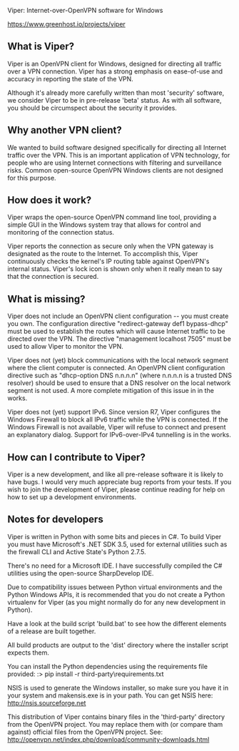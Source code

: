 Viper: Internet-over-OpenVPN software for Windows

https://www.greenhost.io/projects/viper


## What is Viper?
Viper is an OpenVPN client for Windows, designed for directing all traffic over a VPN connection. Viper has a strong emphasis on ease-of-use and accuracy in reporting the state of the VPN.

Although it's already more carefully written than most 'security' software, we consider Viper to be in pre-release 'beta' status. As with all software, you should be circumspect about the security it provides.


## Why another VPN client?
We wanted to build software designed specifically for directing all Internet traffic over the VPN. This is an important application of VPN technology, for people who are using Internet connections with filtering and surveillance risks. Common open-source OpenVPN Windows clients are not designed for this purpose.


## How does it work?
Viper wraps the open-source OpenVPN command line tool, providing a simple GUI in the Windows system tray that allows for control and monitoring of the connection status.

Viper reports the connection as secure only when the VPN gateway is designated as the route to the Internet. To accomplish this, Viper continuously checks the kernel's IP routing table against OpenVPN's internal status. Viper's lock icon is shown only when it really mean to say that the connection is secured.


## What is missing?
Viper does not include an OpenVPN client configuration -- you must create you own. The configuration directive "redirect-gateway def1 bypass-dhcp" must be used to establish the routes which will cause Internet traffic to be directed over the VPN. The directive "management localhost 7505" must be used to allow Viper to monitor the VPN.

Viper does not (yet) block communications with the local network segment where the client computer is connected. An OpenVPN client configuration directive such as "dhcp-option DNS n.n.n.n" (where n.n.n.n is a trusted DNS resolver) should be used to ensure that a DNS resolver on the local network segment is not used. A more complete mitigation of this issue in in the works.

Viper does not (yet) support IPv6. Since version R7, Viper configures the Windows Firewall to block all IPv6 traffic while the VPN is connected. If the Windows Firewall is not available, Viper will refuse to connect and present an explanatory dialog. Support for IPv6-over-IPv4 tunnelling is in the works.


## How can I contribute to Viper?
Viper is a new development, and like all pre-release software it is likely to have bugs. I would very much appreciate bug reports from your tests. If you wish to join the development of Viper, please continue reading for help on how to set up a development environments.


## Notes for developers
Viper is written in Python with some bits and pieces in C#. To build Viper you must have Microsoft's .NET SDK 3.5, used for external utilities such as the firewall CLI and Active State's Python 2.7.5.

There's no need for a Microsoft IDE. I have successfully compiled the C# utilities using the open-source SharpDevelop IDE.

Due to compatibility issues between Python virtual environments and the Python Windows APIs, it is recommended that you do not create a Python virtualenv for Viper (as you might normally do for any new development in Python).

Have a look at the build script 'build.bat' to see how the different elements of a release are built together.

All build products are output to the 'dist' directory where the installer script expects them.

You can install the Python dependencies using the requirements file provided:
:\> pip install -r third-party\requirements.txt

NSIS is used to generate the Windows installer, so make sure you have it in your system and makensis.exe is in your path. You can get NSIS here: http://nsis.sourceforge.net

This distribution of Viper contains binary files in the 'third-party' directory from the OpenVPN project. You may replace them with (or compare tham against) official files from the OpenVPN project. See: http://openvpn.net/index.php/download/community-downloads.html

